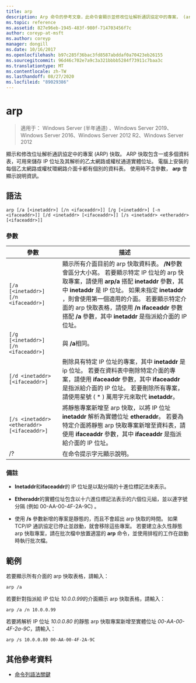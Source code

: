 ```yaml
---
title: arp
description: Arp 命令的參考文章，此命令會顯示並修改位址解析通訊協定中的專案， (arp) 快取，用來儲存 IP 位址及其已解析的實體位址。
ms.topic: reference
ms.assetid: 827e96eb-1945-483f-980f-714703456f7c
author: coreyp-at-msft
ms.author: coreyp
manager: dongill
ms.date: 10/16/2017
ms.openlocfilehash: b97c285f36bac3fd8587abddaf0a70423eb26155
ms.sourcegitcommit: 96d46c702e7a9c3a321bbbb5284f73911c7baa3c
ms.translationtype: MT
ms.contentlocale: zh-TW
ms.lasthandoff: 08/27/2020
ms.locfileid: "89029386"
---
```

# <a name="arp"></a>arp

> 適用于： Windows Server (半年通道) 、Windows Server 2019、Windows Server 2016、Windows Server 2012 R2、Windows Server 2012

顯示和修改位址解析通訊協定中的專案 (ARP) 快取。 ARP 快取包含一或多個資料表，可用來儲存 IP 位址及其解析的乙太網路或權杖通道實體位址。 電腦上安裝的每個乙太網路或權杖環網路介面卡都有個別的資料表。 使用時不含參數， **arp** 會顯示說明資訊。

## <a name="syntax"></a>語法

```
arp [/a [<inetaddr>] [/n <ifaceaddr>]] [/g [<inetaddr>] [-n <ifaceaddr>]] [/d <inetaddr> [<ifaceaddr>]] [/s <inetaddr> <etheraddr> [<ifaceaddr>]]
```

### <a name="parameters"></a>參數

| 參數 | 描述 |
| --------- | ----------- |
| `[/a [<inetaddr>] [/n <ifaceaddr>]` | 顯示所有介面目前的 arp 快取資料表。 **/N**參數會區分大小寫。 若要顯示特定 IP 位址的 arp 快取專案，請使用 **arp/a** 搭配 **inetaddr** 參數，其中 **inetaddr** 是 IP 位址。 如果未指定 **inetaddr** ，則會使用第一個適用的介面。 若要顯示特定介面的 arp 快取表格，請使用 **/n ifaceaddr** 參數搭配 **/a** 參數，其中 **inetaddr** 是指派給介面的 IP 位址。 |
| `[/g [<inetaddr>] [/n <ifaceaddr>]` | 與 **/a**相同。 |
| `[/d <inetaddr> [<ifaceaddr>]` | 刪除具有特定 IP 位址的專案，其中 **inetaddr** 是 ip 位址。 若要在資料表中刪除特定介面的專案，請使用 **ifaceaddr** 參數，其中 **ifaceaddr** 是指派給介面的 IP 位址。 若要刪除所有專案，請使用星號 ( * ) 萬用字元來取代 **inetaddr**。 |
| `[/s <inetaddr> <etheraddr> [<ifaceaddr>]` | 將靜態專案新增至 arp 快取，以將 IP 位址 **inetaddr** 解析為實體位址 **etheraddr**。 若要為特定介面將靜態 arp 快取專案新增至資料表，請使用 **ifaceaddr** 參數，其中 **ifaceaddr** 是指派給介面的 IP 位址。 |
| /? | 在命令提示字元顯示說明。 |

### <a name="remarks"></a>備註

- **Inetaddr**和**ifaceaddr**的 IP 位址是以點分隔的十進位標記法來表示。

- **Etheraddr**的實體位址包含以十六進位標記法表示的六個位元組，並以連字號分隔 (例如 00-AA-00-4F-2A-9C) 。

- 使用 **/s** 參數新增的專案是靜態的，而且不會超出 arp 快取的時間。 如果 TCP/IP 通訊協定已停止並啟動，就會移除這些專案。 若要建立永久性靜態 arp 快取專案，請在批次檔中放置適當的 **arp** 命令，並使用排程的工作在啟動時執行批次檔。

## <a name="examples"></a>範例

若要顯示所有介面的 arp 快取表格，請輸入：

```
arp /a
```

若要針對指派給 IP 位址 *10.0.0.99*的介面顯示 arp 快取表格，請輸入：

```
arp /a /n 10.0.0.99
```

若要將解析 IP 位址 *10.0.0.80* 的靜態 arp 快取專案新增至實體位址 *00-AA-00-4F-2a-9C*，請輸入：

```
arp /s 10.0.0.80 00-AA-00-4F-2A-9C
```

## <a name="additional-references"></a>其他參考資料

- [命令列語法關鍵](command-line-syntax-key.md)
